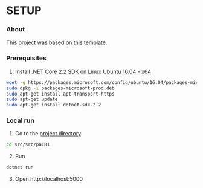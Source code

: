 # SETUP

### About

This project was based on [this](https://github.com/IBM-Cloud/aspnet-core-helloworld/) template.

### Prerequisites

1. [Install .NET Core 2.2 SDK on Linux Ubuntu 16.04 - x64](https://dotnet.microsoft.com/download/linux-package-manager/ubuntu16-04/sdk-2.2.202)

  ```sh
  wget -q https://packages.microsoft.com/config/ubuntu/16.04/packages-microsoft-prod.deb
  sudo dpkg -i packages-microsoft-prod.deb
  sudo apt-get install apt-transport-https
  sudo apt-get update
  sudo apt-get install dotnet-sdk-2.2
  ```

### Local run

1. Go to the [project directory](https://github.com/europ/MUNI-FI-PA181/blob/master/src/src/pa181).
  ```sh
  cd src/src/pa181
  ```

2. Run
  ```sh
  dotnet run
  ```

3. Open http://localhost:5000
